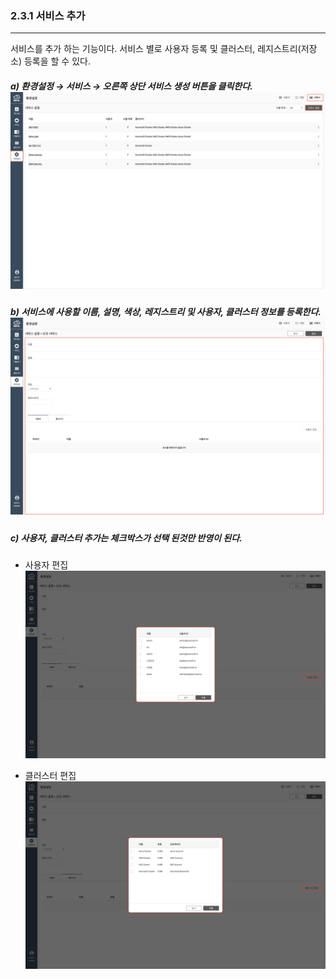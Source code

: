 ### 2.3.1    서비스 추가

---

서비스를 추가 하는 기능이다. 서비스 별로 사용자 등록 및 클러스터, 레지스트리\(저장소\) 등록을 할 수 있다.

##### a\) 환경설정 → 서비스 → 오른쪽 상단 서비스 생성 버튼을 클릭한다.![](/assets/KR/3.0.0/2.3.1_1.png)

##### b\) 서비스에 사용할 이름, 설명, 색상, 레지스트리 및 사용자, 클러스터 정보를 등록한다.![](/assets/KR/3.0.0/2.3.1_2.png)

##### c\) 사용자, 클러스터 추가는 체크박스가 선택 된것만 반영이 된다.

* 사용자 편집![](/assets/KR/3.0.0/2.3.1_3.png)

* 클러스터 편집![](/assets/KR/3.0.0/2.3.1_4.png)



